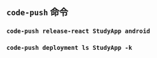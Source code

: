 

## `code-push` 命令

### `code-push release-react StudyApp android`

### `code-push deployment ls StudyApp -k`